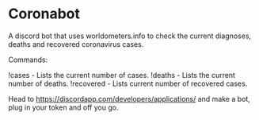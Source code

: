 # Coronabot
A discord bot that uses worldometers.info to check the current diagnoses, deaths and recovered coronavirus cases.

Commands:

!cases - Lists the current number of cases.
!deaths - Lists the current number of deaths.
!recovered - Lists current number of recovered cases.

Head to https://discordapp.com/developers/applications/ and make a bot, plug in your token and off you go.
